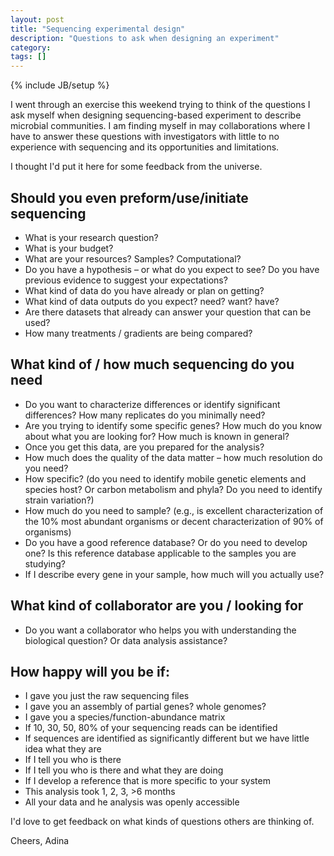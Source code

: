 ```yaml
---
layout: post
title: "Sequencing experimental design"
description: "Questions to ask when designing an experiment"
category: 
tags: []
---
```

{% include JB/setup %}

I went through an exercise this weekend trying to think of the questions I ask myself when designing sequencing-based experiment to describe microbial communities.  I am finding myself in may collaborations where I have to answer these questions with investigators with little to no experience with sequencing and its opportunities and limitations.  

I thought I'd put it here for some feedback from the universe.

## Should you even preform/use/initiate sequencing
* What is your research question?  
* What is your budget?
* What are your resources?  Samples?  Computational?
* Do you have a hypothesis – or what do you expect to see?   Do you have previous evidence to suggest your expectations?
* What kind of data do you have already or plan on getting?
* What kind of data outputs do you expect? need? want? have?
* Are there datasets that already can answer your question that can be used?
* How many treatments / gradients are being compared?

## What kind of / how much sequencing do you need
* Do you want to characterize differences or identify significant differences?  How many replicates do you minimally need?
* Are you trying to identify some specific genes?  How much do you know about what you are looking for?  How much is known in general?
* Once you get this data, are you prepared for the analysis?
* How much does the quality of the data matter – how much resolution do you need?  
* How specific?  (do you need to identify mobile genetic elements and species host?  Or carbon metabolism and phyla? Do you need to identify strain variation?)
* How much do you need to sample?  (e.g., is excellent characterization of  the 10% most abundant organisms or decent characterization of 90% of organisms)
* Do you have a good reference database?  Or do you need to develop one?  Is this reference database applicable to the samples you are studying?
* If I describe every gene in your sample, how much will you actually use?

## What kind of collaborator are you / looking for
* Do you want a collaborator who helps you with understanding the biological question?  Or data analysis assistance?

## How happy will you be if:
* I gave you just the raw sequencing files
* I gave you an assembly of partial genes?  whole genomes?
* I gave you a species/function-abundance matrix
* If 10, 30, 50, 80% of your sequencing reads can be identified
* If sequences are identified as significantly different but we have little idea what they are
* If I tell you who is there
* If I tell you who is there and what they are doing
* If I develop a reference that is more specific to your system
* This analysis took 1, 2, 3, >6 months
* All your data and he analysis was openly accessible

I'd love to get feedback on what kinds of questions others are thinking of.

Cheers,
Adina


